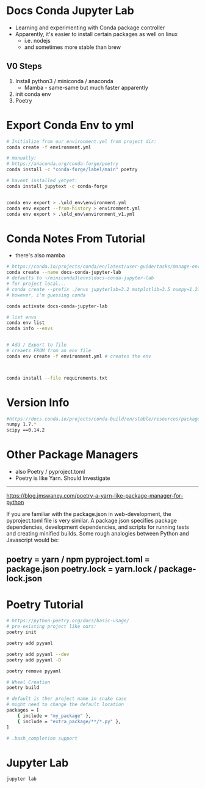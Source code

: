 # Docs Conda Jupyter Lab
* Learning and experimenting with Conda package controller
* Apparently, it's easier to install certain packages as well on linux
  * i.e. nodejs
  * and sometimes more stable than brew
## V0 Steps
1. Install python3 / miniconda / anaconda
   * Mamba - same-same but much faster apparently
2. init conda env
3. Poetry


# Export Conda Env to yml
```bash
# Initialize from our environment.yml from project dir:
conda create -f environment.yml

# manually:
# https://anaconda.org/conda-forge/poetry
conda install -c "conda-forge/label/main" poetry

# havent installed yetyet:
conda install jupytext -c conda-forge


conda env export > .\old_env\environment.yml
conda env export --from-history > environment.yml
conda env export > .\old_env\environment_v1.yml
```


# Conda Notes From Tutorial
* there's also mamba
```bash
# https://conda.io/projects/conda/en/latest/user-guide/tasks/manage-environments.html
conda create --name docs-conda-jupyter-lab
# defaults to ~/miniconda3\envs\docs-conda-jupyter-lab
# for project local... 
# conda create --prefix ./envs jupyterlab=3.2 matplotlib=3.5 numpy=1.21
# however, i'm guessing conda 

conda activate docs-conda-jupyter-lab

# list envs
conda env list
conda info --envs


# Add / Export to file
# creaets FROM from an env file
conda env create -f environment.yml # creates the env 



conda install --file requirements.txt

```

# Version Info
```bash
#https://docs.conda.io/projects/conda-build/en/stable/resources/package-spec.html
numpy 1.7.*
scipy ==0.14.2
```

# Other Package Managers
* also Poetry / pyproject.toml
* Poetry is like Yarn. Should Investigate

---
https://blog.jmswaney.com/poetry-a-yarn-like-package-manager-for-python

If you are familiar with the package.json in web-development, the pyproject.toml file is very similar. 
A package.json specifies package dependencies, development dependencies, and scripts for running tests and creating minified builds. 
Some rough analogies between Python and Javascript would be:

poetry = yarn / npm
pyproject.toml = package.json
poetry.lock = yarn.lock / package-lock.json
---

# Poetry Tutorial
```bash
# https://python-poetry.org/docs/basic-usage/
# pre-existing project like ours:
poetry init

poetry add pyyaml

poetry add pyyaml --dev
poetry add pyyaml -D

poetry remove pyyaml

# Wheel Creation
poetry build

# default is ther project name in snake case
# might need to change the default location
packages = [
    { include = "my_package" },
    { include = "extra_package/**/*.py" },
]

# .bash_completion support

```


# Jupyter Lab
```bash
jupyter lab

```